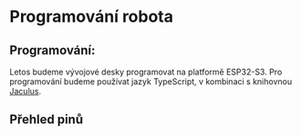 # Programování robota

<!-- ELKS neboli **ESP Learning Kit Starter** je vývojová deska pro mikrokontrolér ESP32-S3.
Jedná se o vzdělávací nástroj pro výuku elektroniky a základů programování.
Kity používáme v kroužcích pro začátečníky i pokročilé.

Desku lze napájet pomocí USB kabelu nebo power banky připojené přímo k desce.

![ELKS Demo](./assets/elks-promo0.png)

## Funkce:
- LED
- Tlačítka
- Potenciometry
- Piezo
- Servo výstupy
- Digilent PMOD konektory
- Konektor μŠup -->

## Programování:
Letos budeme vývojové desky programovat na platformě ESP32-S3. Pro programování budeme používat jazyk TypeScript, v kombinaci s knihovnou [Jaculus](https://jaculus.org/).

<!-- <div align="center">
    <img src="./assets/elks-promo1.png" width="49%">
    <img src="./assets/elks-promo2.png" width="49%">
</div>

<div align="center">
    <img src="./assets/elks-model.png">
</div> -->

## Přehled pinů

<!-- ### Tlačítka

- `SW0` - 18
- `SW1` - 16
- `SW2` - 42

### LED

- `LED-G` - 17
- `LED-Y` - 15
- `LED-R` - 45
- `LED-B` - 46

### Potenciometry

- `POT0` - 2
- `POT1` - 1

### Bzučák

- `BUZZER-PIN-A` - 0
- `BUZZER-PIN-B` - 3

### Servo

- `SER0` - 35
- `SER1` - 40

### I-LED-ESP32

- `I-LED-ESP` - 48

### I-LED-EXTERNAL

- `I-LED-EXT` - 21

### μŠup

- `SCL` - 47
- `SDA` - 48

### PMOD_0

  - #### 1

    - `41`
    - `37`
    - `39`
    - `5`

  - #### 2

    - `36`
    - `38`
    - `4`
    - `6`

### PMOD_1

  - #### 1

    - `7`
    - `12`
    - `13`
    - `14`

  - ### 2

    - `10`
    - `9`
    - `8`
    - `11`

 -->
